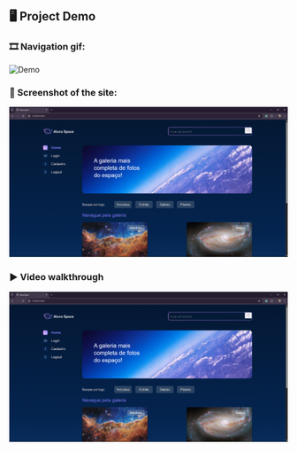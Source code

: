 ## 🖥️ Project Demo

### 🎞️ Navigation gif:

![Demo](../images/demo.gif)

### 📸 Screenshot of the site:

![Homepage](../images/screenshot.png)

### ▶️ Video walkthrough

[![Watch the video](../images/screenshot.png)](https://youtu.be/I9xBv5zg6gU)



